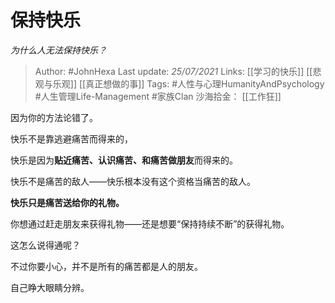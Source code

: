 # 保持快乐
*为什么人无法保持快乐？*

> Author: #JohnHexa
Last update: *25/07/2021* 
Links: [[学习的快乐]] [[悲观与乐观]] [[真正想做的事]]
Tags: #人性与心理HumanityAndPsychology #人生管理Life-Management #家族Clan 
沙海拾金： [[工作狂]]

因为你的方法论错了。

快乐不是靠逃避痛苦而得来的，

快乐是因为**贴近痛苦、认识痛苦、和痛苦做朋友**而得来的。

快乐不是痛苦的敌人——快乐根本没有这个资格当痛苦的敌人。

**快乐只是痛苦送给你的礼物。**

你想通过赶走朋友来获得礼物——还是想要“保持持续不断”的获得礼物。

这怎么说得通呢？

不过你要小心，并不是所有的痛苦都是人的朋友。

自己睁大眼睛分辨。

  
  